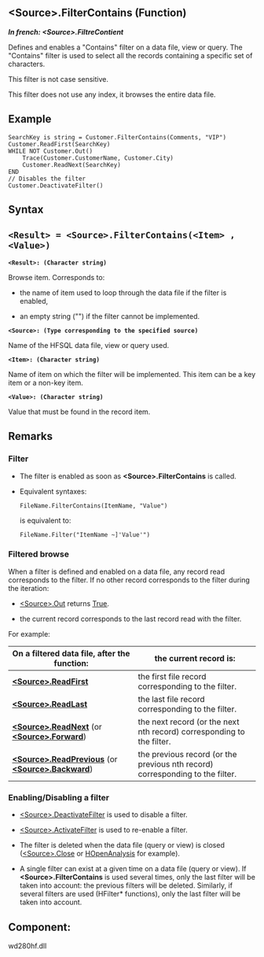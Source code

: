 


## &lt;Source&gt;.FilterContains (Function)

***In french: &lt;Source&gt;.FiltreContient***



<a name="XUse"></a>
<a name="Use"></a>
<a name="description"></a>
Defines and enables a "Contains" filter on a data file, view or query. The "Contains" filter is used to select all the records containing a specific set of characters.

This filter is not case sensitive.

This filter does not use any index, it browses the entire data file.


<a name="Example1"></a>
<a name="sample_code"></a>

## Example


```wl
SearchKey is string = Customer.FilterContains(Comments, "VIP")	
Customer.ReadFirst(SearchKey)
WHILE NOT Customer.Out()
	Trace(Customer.CustomerName, Customer.City)
	Customer.ReadNext(SearchKey)
END
// Disables the filter
Customer.DeactivateFilter()
```

<a name="XSYNTAX"></a>

## Syntax
<a name="SYNTAX1"></a>

`<Result> = <Source>.FilterContains(<Item> , <Value>)`
---

**`<Result>: (Character string)`**

Browse item. Corresponds to: 

- the name of item used to loop through the data file if the filter is enabled, 

- an empty string ("") if the filter cannot be implemented.




**`<Source>: (Type corresponding to the specified source)`**

Name of the HFSQL data file, view or query used.

**`<Item>: (Character string)`**

Name of item on which the filter will be implemented. This item can be a key item or a non-key item.

**`<Value>: (Character string)`**

Value that must be found in the record item.



<a name="NOTE0"></a>
<a name="NOTE0_1"></a>

## Remarks


### Filter
<a name="filter_ELTPARAGRAPHE000220"></a>

- The filter is enabled as soon as **&lt;Source&gt;.FilterContains** is called.

- Equivalent syntaxes: 
	
	```wl
	FileName.FilterContains(ItemName, "Value")
	```

	is equivalent to: 
	
	```wl
	FileName.Filter("ItemName ~]'Value'")
	```




<a name="NOTE0_2"></a>


### Filtered browse
<a name="filtered_browse_ELTPARAGRAPHE000249"></a>

When a filter is defined and enabled on a data file, any record read corresponds to the filter. If no other record corresponds to the filter during the iteration:

- [&lt;Source&gt;.Out](../WDLang4/1000024605.md) returns <u><u><u><u>True</u></u></u></u>. 

- the current record corresponds to the last record read with the filter.




For example:

| On a filtered data file, after the function: | the current record is: |
| --- | --- |
| **[&lt;Source&gt;.ReadFirst](../WDLang4/1000025022.md)** | the first file record corresponding to the filter. |
| **[&lt;Source&gt;.ReadLast](../WDLang4/1000025020.md)** | the last file record corresponding to the filter. |
| **[&lt;Source&gt;.ReadNext](../WDLang4/1000025035.md)** (or **[&lt;Source&gt;.Forward](../WDLang4/1000024195.md)**) | the next record (or the next nth record) corresponding to the filter. |
| **[&lt;Source&gt;.ReadPrevious](../WDLang4/1000025021.md)** (or **[&lt;Source&gt;.Backward](../WDLang4/1000025056.md)**) | the previous record (or the previous nth record) corresponding to the filter. |


<a name="NOTE0_3"></a>


### Enabling/Disabling a filter
<a name="enablingdisabling_filter_ELTPARAGRAPHE000323"></a>

- [&lt;Source&gt;.DeactivateFilter](../WDLang4/1000024218.md) is used to disable a filter.

- [&lt;Source&gt;.ActivateFilter](../WDLang4/1000023969.md) is used to re-enable a filter.

- The filter is deleted when the data file (query or view) is closed ([&lt;Source&gt;.Close](../WDLang4/1000024958.md) or [HOpenAnalysis](../WDLang4/3044106.md) for example).

- A single filter can exist at a given time on a data file (query or view). If **&lt;Source&gt;.FilterContains** is used several times, only the last filter will be taken into account: the previous filters will be deleted. Similarly, if several filters are used (HFilter\* functions), only the last filter will be taken into account.




<a name="XComponent"></a>

## Component:
wd280hf.dll
